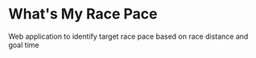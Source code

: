 # What's My Race Pace
Web application to identify target race pace based on race distance and goal time
